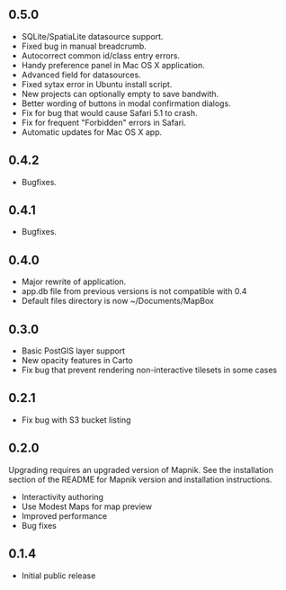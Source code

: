 0.5.0
-----
- SQLite/SpatiaLite datasource support.
- Fixed bug in manual breadcrumb.
- Autocorrect common id/class entry errors.
- Handy preference panel in Mac OS X application.
- Advanced field for datasources.
- Fixed sytax error in Ubuntu install script.
- New projects can optionally empty to save bandwith.
- Better wording of buttons in modal confirmation dialogs.
- Fix for bug that would cause Safari 5.1 to crash.
- Fix for frequent "Forbidden" errors in Safari.
- Automatic updates for Mac OS X app.


0.4.2
-------------
- Bugfixes.


0.4.1
-------------
- Bugfixes.


0.4.0
-----
- Major rewrite of application.
- app.db file from previous versions is not compatible with 0.4
- Default files directory is now ~/Documents/MapBox


0.3.0
-----
- Basic PostGIS layer support
- New opacity features in Carto
- Fix bug that prevent rendering non-interactive tilesets in some cases


0.2.1
-----
- Fix bug with S3 bucket listing


0.2.0
-----
Upgrading requires an upgraded version of Mapnik. See the installation section
of the README for Mapnik version and installation instructions.

- Interactivity authoring
- Use Modest Maps for map preview
- Improved performance
- Bug fixes


0.1.4
-----
- Initial public release
